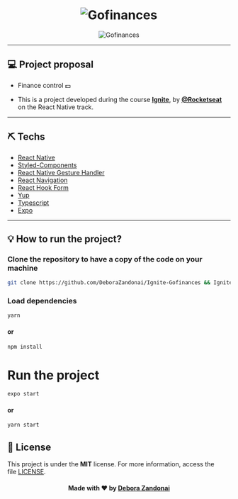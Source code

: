 
<h1 align="center">
    <img alt="Gofinances" title="Gofinances" src="https://svgshare.com/i/_GB.svg" />
</h1>

<p align="center">
  <img alt="Gofinances" src="https://user-images.githubusercontent.com/66279500/129810090-cd663459-2602-4e09-a2ad-89fc29c5bb16.png">
</p>

---

## 💻  Project proposal

- Finance control 💵

- This is a project developed during the course **[Ignite](https://rocketseat.com.br/ignite)**, by **[@Rocketseat](https://github.com/Rocketseat)** on the React Native track.

---

## ⛏️ Techs <a name = "built_using"></a>

- [React Native](https://reactnative.dev/)
- [Styled-Components](https://styled-components.com/)
- [React Native Gesture Handler](https://docs.swmansion.com/react-native-gesture-handler/)
- [React Navigation](https://reactnavigation.org/)
- [React Hook Form](https://react-hook-form.com/)
- [Yup](https://github.com/jquense/yup)
- [Typescript](https://www.typescriptlang.org/)
- [Expo](https://expo.io/)

---

<h2>
  💡 How to run the project?
</h2>

### Clone the repository to have a copy of the code on your machine

```bash
git clone https://github.com/DeboraZandonai/Ignite-Gofinances && Ignite-Gofinances
```

### Load dependencies

```bash
yarn
```

#### or

```bash
npm install
```

# Run the project

```bash
expo start
```

#### or

```bash
yarn start
```

## 📝 License

This project is under the **MIT** license. For more information, access the file [LICENSE](https://github.com/DeboraZandonai/Ignite-Gofinances/blob/master/LICENSE).

<h4 align=center>Made with ❤️ by <a href="https://www.linkedin.com/in/debora-zandonai-4ab092195/">Debora Zandonai</a></h4>
